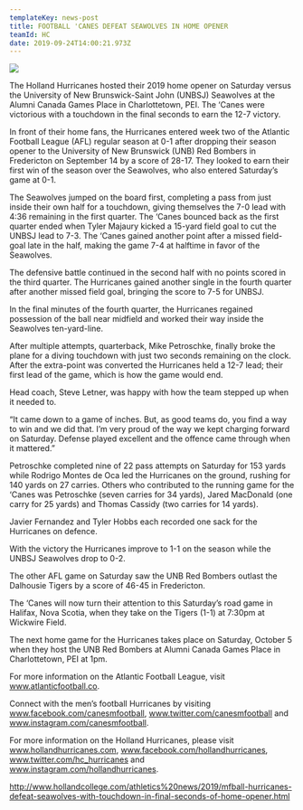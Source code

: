 ```yaml
---
templateKey: news-post
title: FOOTBALL 'CANES DEFEAT SEAWOLVES IN HOME OPENER
teamId: HC
date: 2019-09-24T14:00:21.973Z
---
```



![](/img/mfall-final-02.jpg)

The Holland Hurricanes hosted their 2019 home opener on Saturday versus the University of New Brunswick-Saint John (UNBSJ) Seawolves at the Alumni Canada Games Place in Charlottetown, PEI.  The ‘Canes were victorious with a touchdown in the final seconds to earn the 12-7 victory.



In front of their home fans, the Hurricanes entered week two of the Atlantic Football League (AFL) regular season at 0-1 after dropping their season opener to the University of New Brunswick (UNB) Red Bombers in Fredericton on September 14 by a score of 28-17.  They looked to earn their first win of the season over the Seawolves, who also entered Saturday’s game at 0-1.



The Seawolves jumped on the board first, completing a pass from just inside their own half for a touchdown, giving themselves the 7-0 lead with 4:36 remaining in the first quarter.  The ‘Canes bounced back as the first quarter ended when Tyler Majaury kicked a 15-yard field goal to cut the UNBSJ lead to 7-3.  The ‘Canes gained another point after a missed field-goal late in the half, making the game 7-4 at halftime in favor of the Seawolves.



The defensive battle continued in the second half with no points scored in the third quarter.  The Hurricanes gained another single in the fourth quarter after another missed field goal, bringing the score to 7-5 for UNBSJ. 



In the final minutes of the fourth quarter, the Hurricanes regained possession of the ball near midfield and worked their way inside the Seawolves ten-yard-line.



After multiple attempts, quarterback, Mike Petroschke, finally broke the plane for a diving touchdown with just two seconds remaining on the clock.  After the extra-point was converted the Hurricanes held a 12-7 lead; their first lead of the game, which is how the game would end.



Head coach, Steve Letner, was happy with how the team stepped up when it needed to.



“It came down to a game of inches.  But, as good teams do, you find a way to win and we did that.  I’m very proud of the way we kept charging forward on Saturday.  Defense played excellent and the offence came through when it mattered.”



Petroschke completed nine of 22 pass attempts on Saturday for 153 yards while Rodrigo Montes de Oca led the Hurricanes on the ground, rushing for 140 yards on 27 carries.  Others who contributed to the running game for the ‘Canes was Petroschke (seven carries for 34 yards), Jared MacDonald (one carry for 25 yards) and Thomas Cassidy (two carries for 14 yards).



Javier Fernandez and Tyler Hobbs each recorded one sack for the Hurricanes on defence.



With the victory the Hurricanes improve to 1-1 on the season while the UNBSJ Seawolves drop to 0-2.



The other AFL game on Saturday saw the UNB Red Bombers outlast the Dalhousie Tigers by a score of 46-45 in Fredericton.



The ‘Canes will now turn their attention to this Saturday’s road game in Halifax, Nova Scotia, when they take on the Tigers (1-1) at 7:30pm at Wickwire Field.



The next home game for the Hurricanes takes place on Saturday, October 5 when they host the UNB Red Bombers at Alumni Canada Games Place in Charlottetown, PEI at 1pm.



For more information on the Atlantic Football League, visit www.atlanticfootball.co.



Connect with the men’s football Hurricanes by visiting www.facebook.com/canesmfootball, www.twitter.com/canesmfootball and www.instagram.com/canesmfootball.



For more information on the Holland Hurricanes, please visit www.hollandhurricanes.com, www.facebook.com/hollandhurricanes, www.twitter.com/hc_hurricanes and www.instagram.com/hollandhurricanes.

http://www.hollandcollege.com/athletics%20news/2019/mfball-hurricanes-defeat-seawolves-with-touchdown-in-final-seconds-of-home-opener.html
